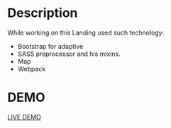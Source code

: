 # Description
While working on this Landing used such technology:
- Bootstrap for adaptive
- SASS preprocessor and his mixins.
- Map
- Webpack

# DEMO
[LIVE DEMO](https://nazarenkoyana.github.io/creatives/dist)
